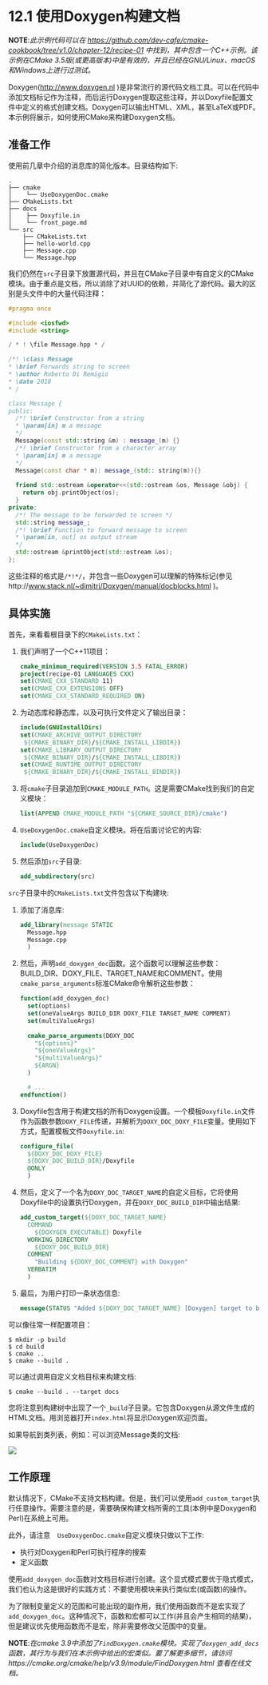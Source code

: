 # 12.1 使用Doxygen构建文档

**NOTE**:*此示例代码可以在 https://github.com/dev-cafe/cmake-cookbook/tree/v1.0/chapter-12/recipe-01 中找到，其中包含一个C++示例。该示例在CMake 3.5版(或更高版本)中是有效的，并且已经在GNU/Linux、macOS和Windows上进行过测试。*

Doxygen(http://www.doxygen.nl )是非常流行的源代码文档工具。可以在代码中添加文档标记作为注释，而后运行Doxygen提取这些注释，并以Doxyfile配置文件中定义的格式创建文档。Doxygen可以输出HTML、XML，甚至LaTeX或PDF。本示例将展示，如何使用CMake来构建Doxygen文档。

## 准备工作

使用前几章中介绍的消息库的简化版本。目录结构如下:

```shell
.
├── cmake
│    └── UseDoxygenDoc.cmake
├── CMakeLists.txt
├── docs
│    ├── Doxyfile.in
│    └── front_page.md
└── src
    ├── CMakeLists.txt
    ├── hello-world.cpp
    ├── Message.cpp
    └── Message.hpp
```

我们仍然在`src`子目录下放置源代码，并且在CMake子目录中有自定义的CMake模块。由于重点是文档，所以消除了对UUID的依赖，并简化了源代码。最大的区别是头文件中的大量代码注释：

```c++
#pragma once

#include <iosfwd>
#include <string>

/ * ! \file Message.hpp * /

/*! \class Message
* \brief Forwards string to screen
* \author Roberto Di Remigio
* \date 2018
* /

class Message {
public:
  /*! \brief Constructor from a string
  * \param[in] m a message
  */
  Message(const std::string &m) : message_(m) {}
  /*! \brief Constructor from a character array
  * \param[in] m a message
  */
  Message(const char * m): message_(std:: string(m)){}
  
  friend std::ostream &operator<<(std::ostream &os, Message &obj) {
    return obj.printObject(os);
  }
private:
  /*! The message to be forwarded to screen */
  std::string message_;
  /*! \brief Function to forward message to screen
  * \param[in, out] os output stream
  */
  std::ostream &printObject(std::ostream &os);
};
```

这些注释的格式是`/*!*/`，并包含一些Doxygen可以理解的特殊标记(参见http://www.stack.nl/~dimitri/Doxygen/manual/docblocks.html )。

## 具体实施

首先，来看看根目录下的`CMakeLists.txt`：

1. 我们声明了一个C++11项目：

   ```cmake
   cmake_minimum_required(VERSION 3.5 FATAL_ERROR)
   project(recipe-01 LANGUAGES CXX)
   set(CMAKE_CXX_STANDARD 11)
   set(CMAKE_CXX_EXTENSIONS OFF)
   set(CMAKE_CXX_STANDARD_REQUIRED ON)
   ```

2. 为动态库和静态库，以及可执行文件定义了输出目录：

   ```cmake
   include(GNUInstallDirs)
   set(CMAKE_ARCHIVE_OUTPUT_DIRECTORY
   	${CMAKE_BINARY_DIR}/${CMAKE_INSTALL_LIBDIR})
   set(CMAKE_LIBRARY_OUTPUT_DIRECTORY
   	${CMAKE_BINARY_DIR}/${CMAKE_INSTALL_LIBDIR})
   set(CMAKE_RUNTIME_OUTPUT_DIRECTORY
   	${CMAKE_BINARY_DIR}/${CMAKE_INSTALL_BINDIR})
   ```

3. 将`cmake`子目录追加到`CMAKE_MODULE_PATH`。这是需要CMake找到我们的自定义模块：

   ```cmake
   list(APPEND CMAKE_MODULE_PATH "${CMAKE_SOURCE_DIR}/cmake")
   ```

4. `UseDoxygenDoc.cmake`自定义模块。将在后面讨论它的内容:

   ```cmake
   include(UseDoxygenDoc)
   ```

5. 然后添加`src`子目录:

   ```cmake
   add_subdirectory(src)
   ```

`src`子目录中的`CMakeLists.txt`文件包含以下构建块:

1. 添加了消息库:

   ```cmake
   add_library(message STATIC
     Message.hpp
     Message.cpp
     )
   ```

2. 然后，声明`add_doxygen_doc`函数。这个函数可以理解这些参数：BUILD_DIR、DOXY_FILE、TARGET_NAME和COMMENT。使用`cmake_parse_arguments`标准CMake命令解析这些参数：

   ```cmake
   function(add_doxygen_doc)
     set(options)
     set(oneValueArgs BUILD_DIR DOXY_FILE TARGET_NAME COMMENT)
     set(multiValueArgs)
     
     cmake_parse_arguments(DOXY_DOC
       "${options}"
       "${oneValueArgs}"
       "${multiValueArgs}"
       ${ARGN}
     )
   
     # ...
   endfunction()
   ```

3. Doxyfile包含用于构建文档的所有Doxygen设置。一个模板`Doxyfile.in`文件作为函数参数`DOXY_FILE`传递，并解析为`DOXY_DOC_DOXY_FILE`变量。使用如下方式，配置模板文件`Doxyfile.in`:

   ```cmake
   configure_file(
     ${DOXY_DOC_DOXY_FILE}
     ${DOXY_DOC_BUILD_DIR}/Doxyfile
     @ONLY
     )
   ```

4. 然后，定义了一个名为`DOXY_DOC_TARGET_NAME`的自定义目标，它将使用Doxyfile中的设置执行Doxygen，并在`DOXY_DOC_BUILD_DIR`中输出结果:

   ```cmake
   add_custom_target(${DOXY_DOC_TARGET_NAME}
     COMMAND
       ${DOXYGEN_EXECUTABLE} Doxyfile
     WORKING_DIRECTORY
       ${DOXY_DOC_BUILD_DIR}
     COMMENT
       "Building ${DOXY_DOC_COMMENT} with Doxygen"
     VERBATIM
     )
   ```

5. 最后，为用户打印一条状态信息:

   ```cmake
   message(STATUS "Added ${DOXY_DOC_TARGET_NAME} [Doxygen] target to build documentation")
   ```

可以像往常一样配置项目：

```shell
$ mkdir -p build
$ cd build
$ cmake ..
$ cmake --build .
```

可以通过调用自定义文档目标来构建文档:

```shell
$ cmake --build . --target docs
```

您将注意到构建树中出现了一个`_build`子目录。它包含Doxygen从源文件生成的HTML文档。用浏览器打开`index.html`将显示Doxygen欢迎页面。

如果导航到类列表，例如：可以浏览Message类的文档:

![](../../images/chapter12/12-1.png)

## 工作原理

默认情况下，CMake不支持文档构建。但是，我们可以使用`add_custom_target`执行任意操作。需要注意的是，需要确保构建文档所需的工具(本例中是Doxygen和Perl)在系统上可用。

此外，请注意`  UseDoxygenDoc.cmake`自定义模块只做以下工作:

* 执行对Doxygen和Perl可执行程序的搜索
* 定义函数

使用`add_doxygen_doc`函数对文档目标进行创建。这个显式模式要优于隐式模式，我们也认为这是很好的实践方式：不要使用模块来执行类似宏(或函数)的操作。

为了限制变量定义的范围和可能出现的副作用，我们使用函数而不是宏实现了`add_doxygen_doc`。这种情况下，函数和宏都可以工作(并且会产生相同的结果)，但是建议优先使用函数而不是宏，除非需要修改父范围中的变量。

**NOTE**:*在cmake 3.9中添加了`FindDoxygen.cmake`模块。实现了`doxygen_add_docs`函数，其行为与我们在本示例中给出的宏类似。要了解更多细节，请访问https://cmake.org/cmake/help/v3.9/module/FindDoxygen.html 查看在线文档。*

